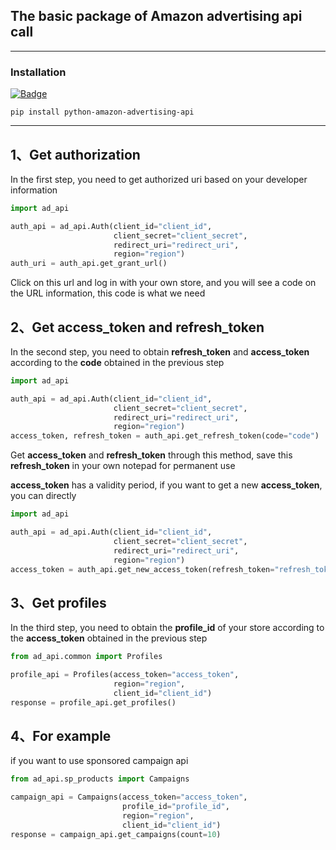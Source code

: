 ## The basic package of Amazon advertising api call

---

### Installation

[![Badge](https://img.shields.io/pypi/v/python-amazon-advertising-api?style=for-the-badge)](https://pypi.org/project/python-amazon-advertising-api/)

```
pip install python-amazon-advertising-api
```

---

## 1、Get authorization

In the first step, you need to get authorized uri based on your developer information

```python
import ad_api

auth_api = ad_api.Auth(client_id="client_id",
                       client_secret="client_secret",
                       redirect_uri="redirect_uri",
                       region="region")
auth_uri = auth_api.get_grant_url()
```

Click on this url and log in with your own store, and you will see a code on the URL information, this code is what we
need

## 2、Get access_token and refresh_token

In the second step, you need to obtain **refresh_token** and **access_token** according to the **code** obtained in the
previous step

```python
import ad_api

auth_api = ad_api.Auth(client_id="client_id",
                       client_secret="client_secret",
                       redirect_uri="redirect_uri",
                       region="region")
access_token, refresh_token = auth_api.get_refresh_token(code="code")
```

Get **access_token** and **refresh_token** through this method, save this **refresh_token** in your own notepad for
permanent use

**access_token** has a validity period, if you want to get a new **access_token**, you can directly

```python
import ad_api

auth_api = ad_api.Auth(client_id="client_id",
                       client_secret="client_secret",
                       redirect_uri="redirect_uri",
                       region="region")
access_token = auth_api.get_new_access_token(refresh_token="refresh_token")
```

## 3、Get profiles

In the third step, you need to obtain the **profile_id** of your store according to the **access_token** obtained in the
previous step

```python
from ad_api.common import Profiles

profile_api = Profiles(access_token="access_token",
                       region="region",
                       client_id="client_id")
response = profile_api.get_profiles()
```

## 4、For example

if you want to use sponsored campaign api

```python
from ad_api.sp_products import Campaigns

campaign_api = Campaigns(access_token="access_token",
                         profile_id="profile_id",
                         region="region",
                         client_id="client_id")
response = campaign_api.get_campaigns(count=10)
```
